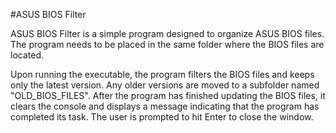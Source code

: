 #ASUS BIOS Filter

ASUS BIOS Filter is a simple program designed to organize ASUS BIOS files. The program needs to be placed in the same folder where the BIOS files are located.

Upon running the executable, the program filters the BIOS files and keeps only the latest version. Any older versions are moved to a subfolder named "OLD_BIOS_FILES".
After the program has finished updating the BIOS files, it clears the console and displays a message indicating that the program has completed its task. The user is prompted to hit Enter to close the window.
